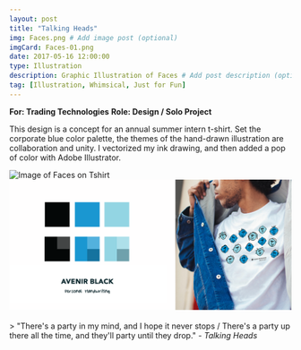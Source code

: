 ```yaml
---
layout: post
title: "Talking Heads"
img: Faces.png # Add image post (optional)
imgCard: Faces-01.png 
date: 2017-05-16 12:00:00 
type: Illustration
description: Graphic Illustration of Faces # Add post description (optional)
tag: [Illustration, Whimsical, Just for Fun]
---
```

<b>For: Trading Technologies</b>
<b>Role: Design / Solo Project</b>

This design is a concept for an annual summer intern t-shirt.  Set the corporate blue color palette, the themes of the hand-drawn illustration are collaboration and unity.  I vectorized my ink drawing, and then added a pop of color with Adobe Illustrator.

<div class="post_image_addl">
    <img src="/assets/img/Faces-Tshirt.png" alt="Image of Faces on Tshirt">
</div>
<div class="post_image_addl">
    <img src="/assets/img/Faces-Colors.png" alt="Images of Faces Color Palette">
</div>
<br/>
> "There's a party in my mind, and I hope it never stops / There's a party up there all the time, and they'll party until they drop." <cite>- Talking Heads</cite>